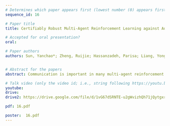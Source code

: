 ```yaml
---
# Determines which paper appears first (lowest number (0) appears first)
sequence_id: 16

# Paper title
title: Certifiably Robust Multi-Agent Reinforcement Learning against Adversarial Communication

# Accepted for oral presentation?
oral: 

# Paper authors
authors: Sun, Yanchao*; Zheng, Ruijie; Hassanzadeh, Parisa; Liang, Yongyuan; Feizi, Soheil; Ganesh, Sumitra; Huang, Furong


# Abstract for the papers
abstract: Communication is important in many multi-agent reinforcement learning (MARL) problems for agents to share information and make good decisions. However, when deploying trained communicative agents in a real-world application where noise and potential attackers exist, the safety of communication-based policies becomes a severe issue that is underexplored. Specifically, if communication messages are manipulated by malicious attackers, agents relying on untrustworthy communication may take unsafe actions that lead to catastrophic consequences. Therefore, it is crucial to ensure that agents will not be misled by corrupted communication, while still benefiting from benign communication. In this work, we consider an environment with $N$ agents, where the attacker may arbitrarily change the communication from any $C<\frac{N-1}{2}$ agents to a victim agent. For this strong threat model, we propose a certifiable defense by constructing a message-ensemble policy that aggregates multiple randomly ablated message sets. Theoretical analysis shows that this message-ensemble policy can utilize benign communication while being certifiably robust to adversarial communication, regardless of the attacking algorithm. Experiments in multiple environments verify that our defense significantly improves the robustness of trained policies against various types of attacks.

# Talk video (only the video id; i.e., string following https://youtu.be/)
youtube: 
drive:
drive2: https://drive.google.com/file/d/1vG67dSRNTE-u2gWvizhQh71jQytgxrJf/view?usp=sharing

pdf: 16.pdf

poster:  16.pdf
---
```

